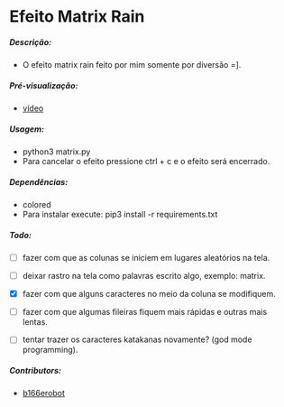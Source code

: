 # Efeito Matrix Rain

##### Descrição:

  - O efeito matrix rain feito por mim somente por diversão =].

##### Pré-visualização:

  - [vídeo](https://raw.githubusercontent.com/b166erobot/matrix/teste/preview/preview.mp4)

##### Usagem:

  - python3 matrix.py
  - Para cancelar o efeito pressione ctrl + c e o efeito será encerrado.

##### Dependências:

  - colored
  - Para instalar execute: pip3 install -r requirements.txt

##### Todo:

  - [ ] fazer com que as colunas se iniciem em lugares aleatórios na tela.
  - [ ] deixar rastro na tela como palavras escrito algo, exemplo: matrix.
  - [x] fazer com que alguns caracteres no meio da coluna se modifiquem.
  - [ ] fazer com que algumas fileiras fiquem mais rápidas e outras mais lentas.
  - [ ] tentar trazer os caracteres katakanas novamente? (god mode programming).


##### Contributors:

  - [b166erobot](//github.com/b166erobot)
